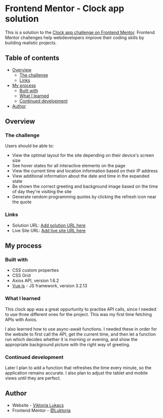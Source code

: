 # Frontend Mentor - Clock app solution

This is a solution to the [Clock app challenge on Frontend Mentor](https://www.frontendmentor.io/challenges/clock-app-LMFaxFwrM). Frontend Mentor challenges help webdevelopers improve their coding skills by building realistic projects. 

## Table of contents

- [Overview](#overview)
  - [The challenge](#the-challenge)
  - [Links](#links)
- [My process](#my-process)
  - [Built with](#built-with)
  - [What I learned](#what-i-learned)
  - [Continued development](#continued-development)
- [Author](#author)


## Overview

### The challenge

Users should be able to:

- View the optimal layout for the site depending on their device's screen size
- See hover states for all interactive elements on the page
- View the current time and location information based on their IP address
- View additional information about the date and time in the expanded state
- Be shown the correct greeting and background image based on the time of day they're visiting the site
- Generate random programming quotes by clicking the refresh icon near the quote



### Links

- Solution URL: [Add solution URL here](https://github.com/Luktoria/FrontendMentor-Clock-App)
- Live Site URL: [Add live site URL here](https://frontend-mentor-clock-app.web.app/)

## My process

### Built with

- CSS custom properties
- CSS Grid
- Axios API, version 1.6.2
- [Vue.js](https://cli.vuejs.org/) - JS framework, version 3.2.13



### What I learned

This clock app was a great oppurtunity to practise API calls, since I needed to use three different ones for the project. This was my first time fetching APIs with Axios. 

I also learned how to use async-await functions. I needed these in order for the website to first call the API, get the current time, and then let a function run which decides whether it is morning or evening, and show the appropriate background picture with the right way of greeting. 


### Continued development

Later I plan to add a function that refreshes the time every minute, so the application remains accurate.
I also plan to adjust the tablet and mobile views until they are perfect.


## Author

- Website - [Viktoria Lukacs](https://luktoria.github.io/Portfolio/)
- Frontend Mentor - [@Luktoria](https://www.frontendmentor.io/profile/Luktoria)


